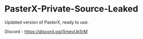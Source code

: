 
# PasterX-Private-Source-Leaked

Updated version of PasterX, ready to use.

Discord - https://discord.gg/j5mevUk5rM
                   